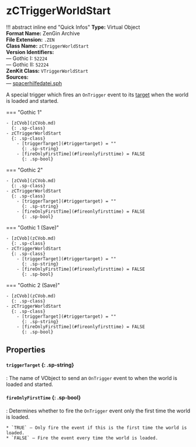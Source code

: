 # zCTriggerWorldStart

!!! abstract inline end "Quick Infos"
    **Type:** Virtual Object<br/>
    **Format Name:** ZenGin Archive<br/>
    **File Extension:** `.ZEN`<br/>
    **Class Name:** `zCTriggerWorldStart`<br/>
    **Version Identifiers:**<br />
    — Gothic I: `52224`<br/>
    — Gothic II: `52224`<br/>
    **ZenKit Class:** `VTriggerWorldStart`<br/>
    **Sources:**<br/>
    — [spacerhilfedatei.sph](https://wiki.worldofgothic.de/doku.php?id=spacer:hilfedatei)

A special trigger which fires an `OnTrigger` event to its [target](#triggertarget) when the world is loaded and started.

=== "Gothic 1"

    - [zCVob](zCVob.md)
      {: .sp-class}
    - zCTriggerWorldStart
      {: .sp-class}
        - [triggerTarget](#triggertarget) = ""
          {: .sp-string}
        - [fireOnlyFirstTime](#fireonlyfirsttime) = FALSE
          {: .sp-bool}

=== "Gothic 2"

    - [zCVob](zCVob.md)
      {: .sp-class}
    - zCTriggerWorldStart
      {: .sp-class}
        - [triggerTarget](#triggertarget) = ""
          {: .sp-string}
        - [fireOnlyFirstTime](#fireonlyfirsttime) = FALSE
          {: .sp-bool}

=== "Gothic 1 (Save)"

    - [zCVob](zCVob.md)
      {: .sp-class}
    - zCTriggerWorldStart
      {: .sp-class}
        - [triggerTarget](#triggertarget) = ""
          {: .sp-string}
        - [fireOnlyFirstTime](#fireonlyfirsttime) = FALSE
          {: .sp-bool}

=== "Gothic 2 (Save)"

    - [zCVob](zCVob.md)
      {: .sp-class}
    - zCTriggerWorldStart
      {: .sp-class}
        - [triggerTarget](#triggertarget) = ""
          {: .sp-string}
        - [fireOnlyFirstTime](#fireonlyfirsttime) = FALSE
          {: .sp-bool}

## Properties

#### `triggerTarget` {: .sp-string}

:   The name of VObject to send an `OnTrigger` event to when the world is loaded and started.

#### `fireOnlyFirstTime` {: .sp-bool}

:   Determines whether to fire the `OnTrigger` event only the first time the world is loaded.
    
    * `TRUE` — Only fire the event if this is the first time the world is loaded.
    * `FALSE` — Fire the event every time the world is loaded.

